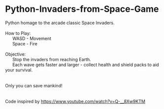 # Python-Invaders-from-Space-Game

Python homage to the arcade classic Space Invaders.
<br>
<br>
How to Play:<br>
&nbsp;&nbsp;&nbsp;&nbsp;&nbsp;&nbsp;WASD - Movement<br>
&nbsp;&nbsp;&nbsp;&nbsp;&nbsp;&nbsp;Space - Fire<br>
<br>
Objective:<br>
&nbsp;&nbsp;&nbsp;&nbsp;&nbsp;&nbsp;Stop the invaders from reaching Earth.<br> 
&nbsp;&nbsp;&nbsp;&nbsp;&nbsp;&nbsp;Each wave gets faster and larger  - collect health and shield packs to aid your survival.<br>
<br>
<br>
Only you can save mankind!<br> 
<br>
<br>
Code inspired by https://www.youtube.com/watch?v=Q-__8Xw9KTM

